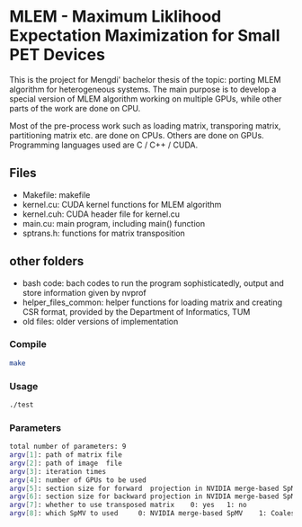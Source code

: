 ﻿# MLEM - Maximum Liklihood Expectation Maximization for Small PET Devices

This is the project for Mengdi' bachelor thesis of the topic: porting MLEM algorithm for heterogeneous systems. The main purpose is to develop a special version of MLEM algorithm working on multiple GPUs, while other parts of the work are done on CPU.

Most of the pre-process work such as loading matrix, transporing matrix, partitioning matrix etc. are done on CPUs.
Others are done on GPUs. Programming languages used are C / C++ / CUDA.

## Files
- Makefile:     makefile
- kernel.cu:    CUDA kernel functions for MLEM algorithm
- kernel.cuh:   CUDA header file for kernel.cu
- main.cu:      main program, including main() function
- sptrans.h:    functions for matrix transposition

## other folders
- bash code:            bach codes to run the program sophisticatedly, output and store information given by nvprof
- helper_files_common:  helper functions for loading matrix and creating CSR format, provided by the Department of Informatics, TUM
- old files:            older versions of implementation

### Compile
```sh
make
```
### Usage
```sh
./test
```

### Parameters
```sh
total number of parameters: 9
argv[1]: path of matrix file
argv[2]: path of image  file
argv[3]: iteration times
argv[4]: number of GPUs to be used
argv[5]: section size for forward  projection in NVIDIA merge-based SpMV
argv[6]: section size for backward projection in NVIDIA merge-based SpMV
argv[7]: whether to use transposed matrix    0: yes   1: no
argv[8]: which SpMV to used     0: NVIDIA merge-based SpMV    1: Coalesced Brutal Warp SpMV
```